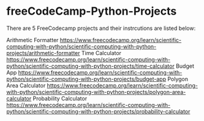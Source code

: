 # freeCodeCamp-Python-Projects

There are 5 FreeCodecamp projects and their instrcutions are listed below:

Arithmetic Formatter https://www.freecodecamp.org/learn/scientific-computing-with-python/scientific-computing-with-python-projects/arithmetic-formatter
Time Calculator https://www.freecodecamp.org/learn/scientific-computing-with-python/scientific-computing-with-python-projects/time-calculator
Budget App https://www.freecodecamp.org/learn/scientific-computing-with-python/scientific-computing-with-python-projects/budget-app
Polygon Area Calculator https://www.freecodecamp.org/learn/scientific-computing-with-python/scientific-computing-with-python-projects/polygon-area-calculator
Probability Calculator https://www.freecodecamp.org/learn/scientific-computing-with-python/scientific-computing-with-python-projects/probability-calculator

